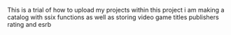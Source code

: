 This is a trial of how to upload my projects 
within this project i am making a catalog with ssix functions as well as storing video game titles publishers rating and esrb

